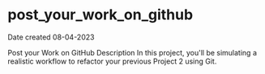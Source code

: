# post_your_work_on_github

Date created
08-04-2023

Post your Work on GitHub
Description
In this project, you'll be simulating a realistic workflow to refactor your previous Project 2 using Git.